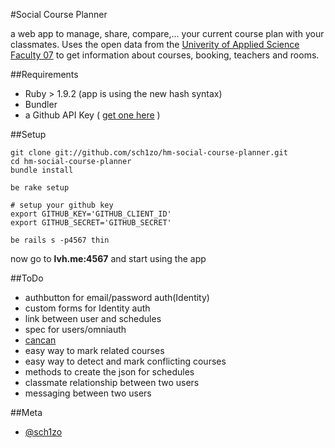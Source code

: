 #Social Course Planner

a web app to manage, share, compare,...  your current course plan with your classmates.
Uses the open data from the [Univerity of Applied Science Faculty 07](http://fi.cs.hm.edu) to get information about courses, booking, teachers and rooms.


##Requirements

- Ruby > 1.9.2 (app is using the new hash syntax)
- Bundler
- a Github API Key ( [get one here](https://github.com/account/applications/new) )

##Setup

    git clone git://github.com/sch1zo/hm-social-course-planner.git
    cd hm-social-course-planner
    bundle install

    be rake setup

    # setup your github key
    export GITHUB_KEY='GITHUB_CLIENT_ID'
    export GITHUB_SECRET='GITHUB_SECRET'

    be rails s -p4567 thin

now go to **lvh.me:4567** and start using the app

##ToDo

- authbutton for email/password auth(Identity)
- custom forms for Identity auth
- link between user and schedules
- spec for users/omniauth
- [cancan](https://github.com/ryanb/cancan)
- easy way to mark related courses
- easy way to detect and mark conflicting courses
- methods to create the json for schedules
- classmate relationship between two users
- messaging between two users

##Meta

- [@sch1zo](http://twitter.com/sch1zo)
